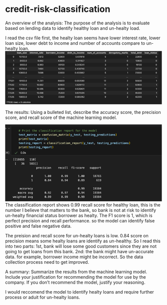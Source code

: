 # credit-risk-classification
An overview of the analysis: 
The purpose of the analysis is to evaluate based on lending data to identify healthy loan and un-healty load. 

I read the csv file first, the healty loan seems have lower interest rate, lower loan size, lower debt to income and number of accounts compare to un-healty loan. 
![lending_Data](image.png)

The results: Using a bulleted list, describe the accuracy score, the precision score, and recall score of the machine learning model.

![classification report](image-2.png)
The classification report shows 0.99 recall score for healthy loan, this is the number I believe that matters to the bank, so bank is not at risk to identify un-healty financial status borrower as healty. The F1 score is 1, which is perfect precision and recall performance. so the model can identify false positive and false negative data. 

The preision and recall score for un-healty loans is low.  0.84 score on precision means some healty loans are identify as un-healthy. So I read this into two parts: 1st, bank will lose some good customers since they are not going to get loans from this bank. 2nd: the bank might have un-accurate data. for example, borrower income might be incorrect. So the data collection process need to get improved. 


A summary: Summarize the results from the machine learning model. Include your justification for recommending the model for use by the company. If you don’t recommend the model, justify your reasoning.

I would reccomend the model to identify healty loans and require further process or aduit for un-healty loans. 